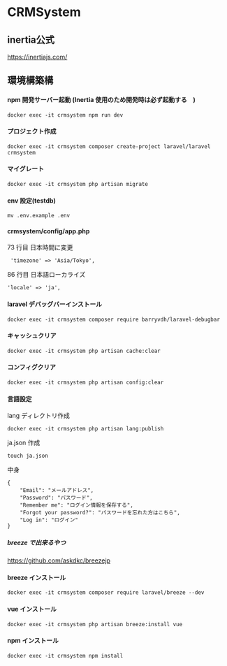 # CRMSystem
## inertia公式
https://inertiajs.com/

## 環境構築構

#### npm 開発サーバー起動 (Inertia 使用のため開発時は必ず起動する　)

```
docker exec -it crmsystem npm run dev
```

#### プロジェクト作成

```
docker exec -it crmsystem composer create-project laravel/laravel crmsystem
```

#### マイグレート

```
docker exec -it crmsystem php artisan migrate
```

#### env 設定(testdb)

```
mv .env.example .env
```

#### crmsystem/config/app.php

73 行目 日本時間に変更

```
 'timezone' => 'Asia/Tokyo',
```

86 行目 日本語ローカライズ

```
'locale' => 'ja',
```

#### laravel デバッグバーインストール

```
docker exec -it crmsystem composer require barryvdh/laravel-debugbar
```

#### キャッシュクリア

```
docker exec -it crmsystem php artisan cache:clear
```

#### コンフィグクリア

```
docker exec -it crmsystem php artisan config:clear
```

#### 言語設定

lang ディレクトリ作成

```
docker exec -it crmsystem php artisan lang:publish
```

ja.json 作成

```
touch ja.json
```

中身

```
{
    "Email": "メールアドレス",
    "Password": "パスワード",
    "Remember me": "ログイン情報を保存する",
    "Forgot your password?": "パスワードを忘れた方はこちら",
    "Log in": "ログイン"
}
```

##### breeze で出来るやつ

https://github.com/askdkc/breezejp

#### breeze インストール

```
docker exec -it crmsystem composer require laravel/breeze --dev
```

#### vue インストール

```
docker exec -it crmsystem php artisan breeze:install vue
```

#### npm インストール

```
docker exec -it crmsystem npm install
```

